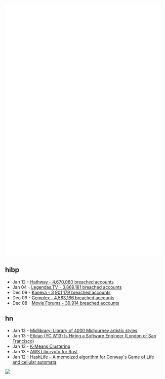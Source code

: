 ![Metrics](https://raw.githubusercontent.com/phixion/phixion/master/metrics.svg)

## hibp

<!--
for https://github.com/phixion/phixion/blob/main/.github/workflows/feeds.yml
-->
<!--START_SECTION:haveibeenpwnd-->
- Jan 12 - [Hathway - 4,670,080 breached accounts](https://haveibeenpwned.com/PwnedWebsites#Hathway)
- Jan 04 - [Legendas.TV - 3,869,181 breached accounts](https://haveibeenpwned.com/PwnedWebsites#LegendasTV)
- Dec 09 - [Kaneva - 3,901,179 breached accounts](https://haveibeenpwned.com/PwnedWebsites#Kaneva)
- Dec 09 - [Gemplex - 4,563,166 breached accounts](https://haveibeenpwned.com/PwnedWebsites#Gemplex)
- Dec 08 - [Movie Forums - 39,914 breached accounts](https://haveibeenpwned.com/PwnedWebsites#MovieForums)
<!--END_SECTION:haveibeenpwnd-->

## hn

<!--
for https://github.com/phixion/phixion/blob/main/.github/workflows/feeds.yml
-->
<!--START_SECTION:hn-->
- Jan 13 - [Midlibrary: Library of 4000 Midjourney artistic styles](https://midlibrary.io/styles)
- Jan 13 - [Etleap (YC W13) Is Hiring a Software Engineer (London or San Francisco)](https://etleap.com/careers/software-engineer/)
- Jan 13 - [K-Means Clustering](https://github.com/derrickburns/generalized-kmeans-clustering)
- Jan 13 - [AWS Libcrypto for Rust](https://github.com/aws/aws-lc-rs)
- Jan 12 - [HashLife – A memoized algorithm for Conway's Game of Life and cellular automata](https://en.wikipedia.org/wiki/Hashlife)
<!--END_SECTION:hn-->

<!--
for https://yhype.me
-->
![](https://hit.yhype.me/github/profile?user_id=13013670)
